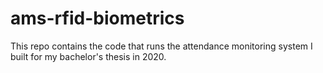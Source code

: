# ams-rfid-biometrics
This repo contains the code that runs the attendance monitoring system I built for my bachelor's thesis in 2020.
